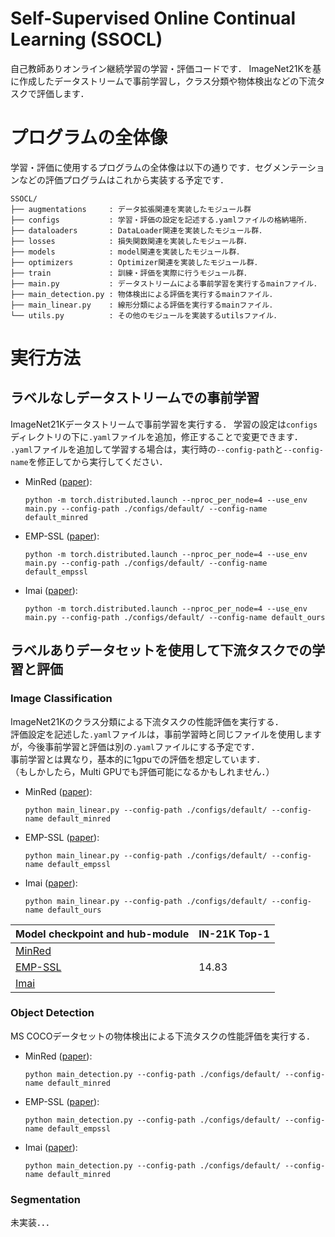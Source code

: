 # Self-Supervised Online Continual Learning (SSOCL)
自己教師ありオンライン継続学習の学習・評価コードです．
ImageNet21Kを基に作成したデータストリームで事前学習し，クラス分類や物体検出などの下流タスクで評価します．

# プログラムの全体像
学習・評価に使用するプログラムの全体像は以下の通りです．セグメンテーションなどの評価プログラムはこれから実装する予定です．
```
SSOCL/
├── augmentations     : データ拡張関連を実装したモジュール群
├── configs           : 学習・評価の設定を記述する.yamlファイルの格納場所．
├── dataloaders       : DataLoader関連を実装したモジュール群．
├── losses            : 損失関数関連を実装したモジュール群．
├── models            : model関連を実装したモジュール群．
├── optimizers        : Optimizer関連を実装したモジュール群．
├── train             : 訓練・評価を実際に行うモジュール群．
├── main.py           : データストリームによる事前学習を実行するmainファイル．
├── main_detection.py : 物体検出による評価を実行するmainファイル．
├── main_linear.py    : 線形分類による評価を実行するmainファイル．
└── utils.py          : その他のモジュールを実装するutilsファイル．
```


# 実行方法

## ラベルなしデータストリームでの事前学習

ImageNet21Kデータストリームで事前学習を実行する．
学習の設定は`configs`ディレクトリの下に`.yaml`ファイルを追加，修正することで変更できます．
`.yaml`ファイルを追加して学習する場合は，実行時の`--config-path`と`--config-name`を修正してから実行してください．

- MinRed ([paper](https://arxiv.org/pdf/2203.12710)):
    ```
    python -m torch.distributed.launch --nproc_per_node=4 --use_env main.py --config-path ./configs/default/ --config-name default_minred
    ```

- EMP-SSL ([paper](https://arxiv.org/pdf/2304.03977)):
    ```
    python -m torch.distributed.launch --nproc_per_node=4 --use_env main.py --config-path ./configs/default/ --config-name default_empssl
    ```

- Imai ([paper](https://openaccess.thecvf.com/content/ACCV2024/papers/Imai_Faster_convergence_and_Uncorrelated_gradients_in_Self-Supervised_Online_Continual_Learning_ACCV_2024_paper.pdf)):
    ```
    python -m torch.distributed.launch --nproc_per_node=4 --use_env main.py --config-path ./configs/default/ --config-name default_ours
    ```

## ラベルありデータセットを使用して下流タスクでの学習と評価
### Image Classification
ImageNet21Kのクラス分類による下流タスクの性能評価を実行する．\
評価設定を記述した`.yaml`ファイルは，事前学習時と同じファイルを使用しますが，今後事前学習と評価は別の`.yaml`ファイルにする予定です．\
事前学習とは異なり，基本的に1gpuでの評価を想定しています．\
（もしかしたら，Multi GPUでも評価可能になるかもしれません．）

- MinRed ([paper](https://arxiv.org/pdf/2203.12710)):
    ```
    python main_linear.py --config-path ./configs/default/ --config-name default_minred
    ```

- EMP-SSL ([paper](https://arxiv.org/pdf/2304.03977)):
    ```
    python main_linear.py --config-path ./configs/default/ --config-name default_empssl
    ```

- Imai ([paper](https://openaccess.thecvf.com/content/ACCV2024/papers/Imai_Faster_convergence_and_Uncorrelated_gradients_in_Self-Supervised_Online_Continual_Learning_ACCV_2024_paper.pdf)):
    ```
    python main_linear.py --config-path ./configs/default/ --config-name default_ours
    ```


|  Model checkpoint and hub-module  |   IN-21K Top-1   |
|-----------------------------------|------------------------|
|[MinRed]()                         |             |
|[EMP-SSL]()                        |    14.83         |
|[Imai]()                           |              |



### Object Detection
MS COCOデータセットの物体検出による下流タスクの性能評価を実行する．

- MinRed ([paper](https://arxiv.org/pdf/2203.12710)):
    ```
    python main_detection.py --config-path ./configs/default/ --config-name default_minred
    ```

- EMP-SSL ([paper](https://arxiv.org/pdf/2304.03977)):
    ```
    python main_detection.py --config-path ./configs/default/ --config-name default_empssl
    ```

- Imai ([paper](https://openaccess.thecvf.com/content/ACCV2024/papers/Imai_Faster_convergence_and_Uncorrelated_gradients_in_Self-Supervised_Online_Continual_Learning_ACCV_2024_paper.pdf)):
    ```
    python main_detection.py --config-path ./configs/default/ --config-name default_minred
    ```


### Segmentation
未実装．．．

